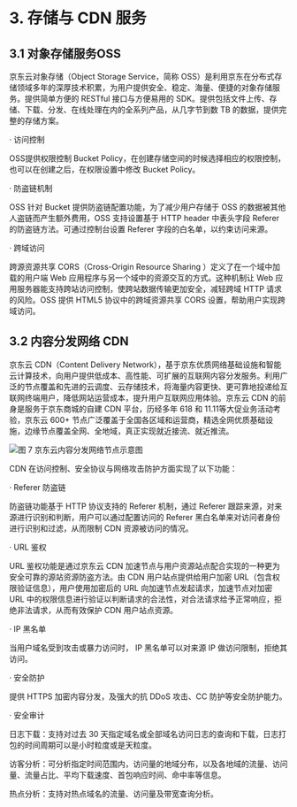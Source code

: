 # 3. 存储与 CDN 服务         
                   
## 3.1 对象存储服务OSS

京东云对象存储（Object Storage Service，简称 OSS）是利用京东在分布式存储领域多年的深厚技术积累，为用户提供安全、稳定、海量、便捷的对象存储服务。提供简单方便的 RESTful 接口与方便易用的 SDK。提供包括文件上传、存储、下载、分发、在线处理在内的全系列产品，从几字节到数 TB 的数据，提供完整的存储方案。

· 访问控制

OSS提供权限控制 Bucket Policy，在创建存储空间的时候选择相应的权限控制，也可以在创建之后，在权限设置中修改 Bucket Policy。

· 防盗链机制

OSS 针对 Bucket 提供防盗链配置功能，为了减少用户存储于 OSS 的数据被其他人盗链而产生额外费用，OSS 支持设置基于 HTTP header 中表头字段 Referer 的防盗链方法。可通过控制台设置 Referer 字段的白名单，以约束访问来源。

· 跨域访问

跨源资源共享 CORS（Cross-Origin Resource Sharing ）定义了在一个域中加载的用户端 Web 应用程序与另一个域中的资源交互的方式。这种机制让 Web 应用服务器能支持跨站访问控制，使跨站数据传输更加安全，减轻跨域 HTTP 请求的风险。OSS 提供 HTML5 协议中的跨域资源共享 CORS 设置，帮助用户实现跨域访问。

## 3.2 内容分发网络 CDN

京东云 CDN（Content Delivery Network），基于京东优质网络基础设施和智能云计算技术，向用户提供低成本、高性能、可扩展的互联网内容分发服务。利用广泛的节点覆盖和先进的云调度、云存储技术，将海量内容更快、更可靠地投递给互联网终端用户，降低网站运营成本，提升用户互联网应用体验。京东云 CDN 的前身是服务于京东商城的自建 CDN 平台，历经多年 618 和 11.11等大促业务活动考验，京东云 600+ 节点广泛覆盖于全国各区域和运营商，精选全网优质基础设施，边缘节点覆盖全网、全地域，真正实现就近接流、就近推流。

![图 7 京东云内容分发网络节点示意图](https://github.com/jdcloudcom/cn/blob/edit/image/Security-Information/CDN.jpg)


CDN 在访问控制、安全协议与网络攻击防护方面实现了以下功能：

· Referer 防盗链

防盗链功能基于 HTTP 协议支持的 Referer 机制，通过 Referer 跟踪来源，对来源进行识别和判断，用户可以通过配置访问的 Referer 黑白名单来对访问者身份进行识别和过滤，从而限制 CDN 资源被访问的情况。

· URL 鉴权

URL 鉴权功能是通过京东云 CDN 加速节点与用户资源站点配合实现的一种更为安全可靠的源站资源防盗方法。由 CDN 用户站点提供给用户加密 URL（包含权限验证信息），用户使用加密后的 URL 向加速节点发起请求，加速节点对加密 URL 中的权限信息进行验证以判断请求的合法性，对合法请求给予正常响应，拒绝非法请求，从而有效保护 CDN 用户站点资源。

· IP 黑名单

当用户域名受到攻击或暴力访问时， IP 黑名单可以对来源 IP 做访问限制，拒绝其访问。

· 安全防护

提供 HTTPS 加密内容分发，及强大的抗 DDoS 攻击、CC 防护等安全防护能力。

· 安全审计

日志下载：支持对过去 30 天指定域名或全部域名访问日志的查询和下载，日志打包的时间周期可以是小时粒度或是天粒度。

访客分析：可分析指定时间范围内，访问量的地域分布，以及各地域的流量、访问量、流量占比、平均下载速度、首包响应时间、命中率等信息。

热点分析：支持对热点域名的流量、访问量及带宽查询分析。
